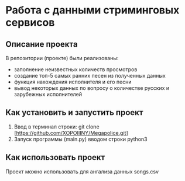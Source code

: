 # Работа с данными стриминговых сервисов
## Описание проекта
В репозитории (проекте) были реализованы:
- заполнение неизвестных количеств просмотров
- создание топ-5 самых ранних песен из полученных данных
- функция нахождения исполнителя и его песни
- вывод некоторых данных по вопросу о количестве русских и зарубежных исполнителей
## Как установить и запустить проект
1) Ввод в терминал строки: git clone [https://github.com/XOPOIIINY/Megapolice.git]
2) Запуск программы (main.py) вводом строки python3
## Как использовать проект
Проект можно использовать для ангализа данных songs.csv
